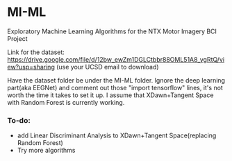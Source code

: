 # MI-ML
Exploratory Machine Learning Algorithms for the NTX Motor Imagery BCI Project

Link for the dataset: https://drive.google.com/file/d/12bw_ewZm1DGLCtbbr88OML51A8_ygRtQ/view?usp=sharing
  (use your UCSD email to download)

Have the dataset folder be under the MI-ML folder. Ignore the deep learning part(aka EEGNet) and comment out those "import tensorflow" lines, it's not worth the time it takes to set it up. I assume that XDawn+Tangent Space with Random Forest is currently working.


### To-do:
  - add Linear Discriminant Analysis to XDawn+Tangent Space(replacing Random Forest)
  - Try more algorithms
